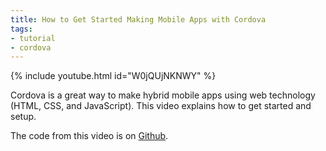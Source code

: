 ```yaml
---
title: How to Get Started Making Mobile Apps with Cordova
tags:
- tutorial
- cordova
---
```


{% include youtube.html id="W0jQUjNKNWY" %}

Cordova is a great way to make hybrid mobile apps using web technology (HTML, CSS, and JavaScript). This video explains how to get started and setup.

The code from this video is on [Github](https://github.com/aharris88/sampleCordova/tree/c607f0e0be161bc27ab4b33e5f56ee07db640edb).
